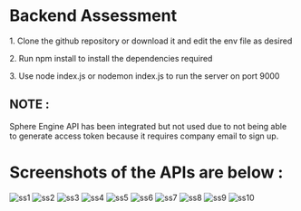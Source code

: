 <h1>Backend Assessment</h1>
<span>1. Clone the github repository or download it and edit the env file as desired</span>
<p>2. Run npm install to install the dependencies required</p>
<p>3. Use node index.js or nodemon index.js to run the server on port 9000</p>

<h2>NOTE : </h2><span>Sphere Engine API has been integrated but not used due to not being able to generate access token because it requires company email to sign up.</span>

<h1>Screenshots of the APIs are below : </h1>

![ss1](https://github.com/ACE3E3/comet-labs-backend/assets/53176174/42d7c5f3-17af-49d0-865e-92988a5f3c15)
![ss2](https://github.com/ACE3E3/comet-labs-backend/assets/53176174/8704d7f8-50b4-4c8f-816c-1c4e9357551e)
![ss3](https://github.com/ACE3E3/comet-labs-backend/assets/53176174/99f71e3b-7811-4e3b-920a-4171c55987aa)
![ss4](https://github.com/ACE3E3/comet-labs-backend/assets/53176174/304c3968-8644-417c-8941-17cd6af65c83)
![ss5](https://github.com/ACE3E3/comet-labs-backend/assets/53176174/87e549cc-9a6e-4dce-a54a-7530f6f828bb)
![ss6](https://github.com/ACE3E3/comet-labs-backend/assets/53176174/305a41bf-b3b8-423f-b539-36138b40f9db)
![ss7](https://github.com/ACE3E3/comet-labs-backend/assets/53176174/840fcefa-1ae8-4f68-82ea-ad458a3c690d)
![ss8](https://github.com/ACE3E3/comet-labs-backend/assets/53176174/016ecc3c-3f63-4e1c-8212-87459d30da72)
![ss9](https://github.com/ACE3E3/comet-labs-backend/assets/53176174/88421590-8411-4ed1-9957-4a48454d6e5a)
![ss10](https://github.com/ACE3E3/comet-labs-backend/assets/53176174/35104f27-84d3-480d-99a3-250101696df8)
